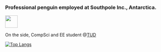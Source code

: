 ### Professional penguin employed at Southpole Inc., Antarctica.
<img src="https://c.tenor.com/PW4f9zETIaUAAAAM/dance.gif" width="40" height="40" />

On the side, CompSci and EE student @[TUD](https://tu-dresden.de/)

[![Top Langs](https://github-readme-stats.vercel.app/api/top-langs/?username=LeLoomi&layout=compact&theme=city_lights)](https://github.com/anuraghazra/github-readme-stats)
